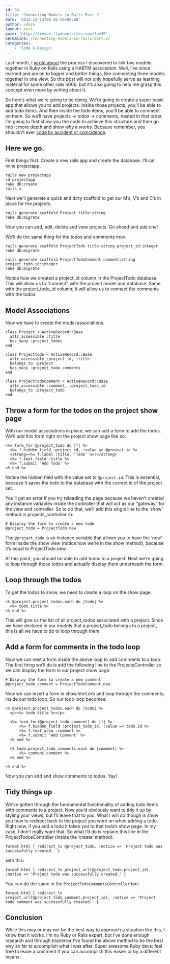 ```yaml
---
id: 39
title: 'Connecting Models in Rails Part 2'
date: '2012-12-14T00:36:50+00:00'
author: admin
layout: post
guid: 'http://trevan.flywheelsites.com/?p=39'
permalink: /connecting-models-in-rails-part-2/
categories:
    - 'Code & Design'
---
```


Last month, I [wrote about](http://trevan.co/connecting-two-models-in-ruby-on-rails-3/ "Connecting models in Ruby on Rails") the process I discovered to link two models together in Ruby on Rails using a HABTM association. Well, I’ve since learned and am on to bigger and better things, like connecting three models together in one view. So this post will not only hopefully serve as learning material for some other rails n00b, but it’s also going to help me grasp this concept even more by writing about it.

So here’s what we’re going to be doing. We’re going to create a super basic app that allows you to add projects. Inside those projects, you’ll be able to add todo items. And then inside the todo items, you’ll be able to comment on them. So we’ll have projects -&gt; todos -&gt; comments, nested in that order. I’m going to first show you the code to achieve this structure and then go into it more depth and show *why it works*. Because remember, you shouldn’t ever [code by accident or coincidence](http://trevan.co/dont-code-by-accident/ "Don't code by accident").

## Here we go.

First things first. Create a new rails app and create the database. I’ll call mine projectapp.

```
rails new projectapp
cd projectapp
rake db:create
rails s

```

Next we’ll generate a quick and dirty scaffold to get our M’s, V’s and C’s in place for the projects.

```
rails generate scaffold Project title:string
rake db:migrate

```

Now you can add, edit, delete and view projects. Go ahead and add one!

We’ll do the same thing for the todos and comments now.

```
rails generate scaffold ProjectTodo title:string project_id:integer
rake db:migrate

rails generate scaffold ProjectTodoComment comment:string project_todo_id:integer
rake db:migrate

```

Notice how we created a project\_id column in the ProjectTodo database. This will allow us to “connect” with the project model and database. Same with the project\_todo\_id column; it will allow us to connect the comments with the todos.

## Model Associations

Now we have to create the model associations.

```
class Project < ActiveRecord::Base
  attr_accessible :title
  has_many :project_todos
end

class ProjectTodo < ActiveRecord::Base
  attr_accessible :project_id, :title
  belongs_to :project
  has_many :project_todo_comments
end

class ProjectTodoComment < ActiveRecord::Base
  attr_accessible :comment, :project_todo_id
  belongs_to :project_todo
end

```

## Throw a form for the todos on the project show page

With our model associations in place, we can add a form to add the todos. We’ll add this form right on the project show page like so:

```
<%= form_for @project_todo do |f| %>
  <%= f.hidden_field :project_id, :value => @project.id %>
  <strong><%= f.label :title, 'Todo' %>:</strong>
  <%= f.text_field :title %>
  <%= f.submit 'Add Todo' %>
<% end %>

```

Notice the hidden field with the value set to `@project.id`. This is essential, because it saves the todo to the database with the correct id of the project set.

You’ll get an error if you try reloading the page because we haven’t created any instance variables inside the controller that will act as our “gateway” for the view and controller. So to do that, we’ll add this single line to the ‘show’ method in projects\_controller.rb:

```
# Display the form to create a new todo
@project_todo = ProjectTodo.new

```

The `@project_todo` is an instance variable that allows you to have the ‘new’ form inside the show view (notice how we’re in the show method), because it’s equal to ProjectTodo.new.

At this point, you should be able to add todos to a project. Next we’re going to loop through those todos and actually display them underneath the form.

## Loop through the todos

To get the todos to show, we need to create a loop on the show page:

```
<% @project.project_todos.each do |todo| %>
  <%= todo.title %>
<% end %>

```

This will give us the list of all project\_todos associated with a project. Since we have declared in our models that a project\_todo belongs to a project, this is all we have to do to loop through them.

## Add a form for comments in the todo loop

Now we can nest a form inside the above loop to add comments to a todo. The first thing we’ll do is add the following line to the ProjectsController so we can display the form in our project show page.

```
# Display the form to create a new comment
@project_todo_comment = ProjectTodoComment.new

```

Now we can insert a form in show.html.erb and loop through the comments, inside our todo loop. So our todo loop becomes:

```
<% @project.project_todos.each do |todo| %>
  <p><%= todo.title %></p>

  <%= form_for(@project_todo_comment) do |f| %>
      <%= f.hidden_field :project_todo_id, :value => todo.id %>
      <%= f.text_area :comment %>
      <%= f.submit 'Add Comment' %>
  <% end %>

  <% todo.project_todo_comments.each do |comment| %>
      <%= comment.comment %>
  <% end %>

<% end %>

```

Now you can add and show comments to todos. Yay!

## Tidy things up

We’ve gotten through the fundamental functionality of adding todo items with comments to a project. Now you’d obviously want to tidy it up by styling your views, but I’ll leave that to you. What I will do though is show you how to redirect back to the project you were on when adding a todo. Right now, if you add a todo it takes you to that todo’s show page. In my case, I don’t really want that. So what I’d do is replace this line in the ProjectTodosController (inside the ‘create’ method):

```
format.html { redirect_to @project_todo, :notice => 'Project todo was successfully created.' }

```

with this:

```
format.html { redirect_to project_url(@project_todo.project_id), :notice => 'Project todo was successfully created.' }

```

You can do the same in the `ProjectTodoCommentsController` too:

```
format.html { redirect_to project_url(@project_todo_comment.project_id), :notice => 'Project todo comment was successfully created.' }

```

## Conclusion

While this may or may not be the best way to approach a situation like this, I know that it works. I’m no Ruby or Rails expert, but I’ve done enough research and through trial/error I’ve found the above method to be the best way so far to accomplish what I was after. Super awesome Ruby devs: feel free to leave a comment if you can accomplish this easier or by a different means.